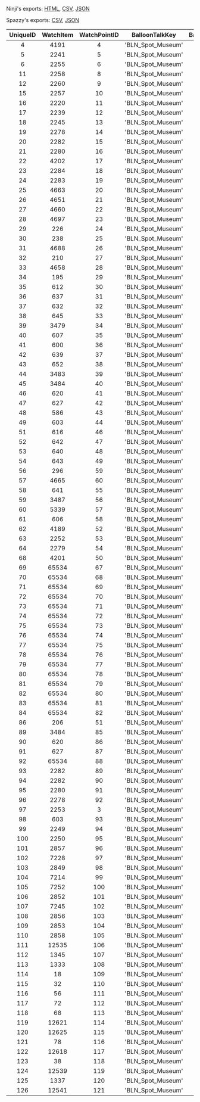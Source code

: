 Ninji's exports: [HTML](https://wuffs.org/acnh/bcsv_140/html/MuseumNPCLayoutInfo.html), [CSV](https://wuffs.org/acnh/bcsv_140/csv/MuseumNPCLayoutInfo.csv), [JSON](https://wuffs.org/acnh/bcsv_140/json/MuseumNPCLayoutInfo.json)

Spazzy's exports: [CSV](https://github.com/McSpazzy/acnh-csv/blob/master/MuseumNPCLayoutInfo.csv), [JSON](https://github.com/McSpazzy/acnh-json/blob/master/MuseumNPCLayoutInfo.json)

| UniqueID | WatchItem | WatchPointID | BalloonTalkKey | BalloonTalkLabelKey | ReactionTalkKey | ReactionTalkLabelKey |
|:--:|:--:|:--:|:--:|:--:|:--:|:--:|
| 4 | 4191 | 4 | 'BLN_Spot_Museum' | '02' | 'BO_React_Watching_Fish' | '006' | 
| 5 | 2241 | 5 | 'BLN_Spot_Museum' | '03' | 'BO_React_Watching_Fish' | '008' | 
| 6 | 2255 | 6 | 'BLN_Spot_Museum' | '01' | 'BO_React_Watching_Fish' | '003' | 
| 11 | 2258 | 8 | 'BLN_Spot_Museum' | '02' | 'BO_React_Watching_Fish' | '007' | 
| 12 | 2260 | 9 | 'BLN_Spot_Museum' | '03' | 'BO_React_Watching_Fish' | '010' | 
| 15 | 2257 | 10 | 'BLN_Spot_Museum' | '01' | 'BO_React_Watching_Fish' | '001' | 
| 16 | 2220 | 11 | 'BLN_Spot_Museum' | '02' | 'BO_React_Watching_Fish' | '004' | 
| 17 | 2239 | 12 | 'BLN_Spot_Museum' | '05' | 'BO_React_Watching_Fish' | '015' | 
| 18 | 2245 | 13 | 'BLN_Spot_Museum' | '02' | 'BO_React_Watching_Fish' | '005' | 
| 19 | 2278 | 14 | 'BLN_Spot_Museum' | '03' | 'BO_React_Watching_Fish' | '011' | 
| 20 | 2282 | 15 | 'BLN_Spot_Museum' | '03' | 'BO_React_Watching_Fish' | '012' | 
| 21 | 2280 | 16 | 'BLN_Spot_Museum' | '05' | 'BO_React_Watching_Fish' | '017' | 
| 22 | 4202 | 17 | 'BLN_Spot_Museum' | '05' | 'BO_React_Watching_Fish' | '018' | 
| 23 | 2284 | 18 | 'BLN_Spot_Museum' | '04' | 'BO_React_Watching_Fish' | '014' | 
| 24 | 2283 | 19 | 'BLN_Spot_Museum' | '05' | 'BO_React_Watching_Fish' | '019' | 
| 25 | 4663 | 20 | 'BLN_Spot_Museum' | '13' | 'BO_React_Watching_Fossil' | '009' | 
| 26 | 4651 | 21 | 'BLN_Spot_Museum' | '13' | 'BO_React_Watching_Fossil' | '008' | 
| 27 | 4660 | 22 | 'BLN_Spot_Museum' | '13' | 'BO_React_Watching_Fossil' | '010' | 
| 28 | 4697 | 23 | 'BLN_Spot_Museum' | '12' | 'BO_React_Watching_Fossil' | '011' | 
| 29 | 226 | 24 | 'BLN_Spot_Museum' | '12' | 'BO_React_Watching_Fossil' | '005' | 
| 30 | 238 | 25 | 'BLN_Spot_Museum' | '11' | 'BO_React_Watching_Fossil' | '004' | 
| 31 | 4688 | 26 | 'BLN_Spot_Museum' | '12' | 'BO_React_Watching_Fossil' | '006' | 
| 32 | 210 | 27 | 'BLN_Spot_Museum' | '11' | 'BO_React_Watching_Fossil' | '001' | 
| 33 | 4658 | 28 | 'BLN_Spot_Museum' | '11' | 'BO_React_Watching_Fossil' | '002' | 
| 34 | 195 | 29 | 'BLN_Spot_Museum' | '12' | 'BO_React_Watching_Fossil' | '007' | 
| 35 | 612 | 30 | 'BLN_Spot_Museum' | '06' | 'BO_React_Watching_Insect' | '001' | 
| 36 | 637 | 31 | 'BLN_Spot_Museum' | '06' | 'BO_React_Watching_Insect' | '002' | 
| 37 | 632 | 32 | 'BLN_Spot_Museum' | '06' | 'BO_React_Watching_Insect' | '003' | 
| 38 | 645 | 33 | 'BLN_Spot_Museum' | '07' | 'BO_React_Watching_Insect' | '009' | 
| 39 | 3479 | 34 | 'BLN_Spot_Museum' | '07' | 'BO_React_Watching_Insect' | '008' | 
| 40 | 607 | 35 | 'BLN_Spot_Museum' | '06' | 'BO_React_Watching_Insect' | '005' | 
| 41 | 600 | 36 | 'BLN_Spot_Museum' | '06' | 'BO_React_Watching_Insect' | '004' | 
| 42 | 639 | 37 | 'BLN_Spot_Museum' | '07' | 'BO_React_Watching_Insect' | '007' | 
| 43 | 652 | 38 | 'BLN_Spot_Museum' | '08' | 'BO_React_Watching_Insect' | '013' | 
| 44 | 3483 | 39 | 'BLN_Spot_Museum' | '10' | 'BO_React_Watching_Insect' | '018' | 
| 45 | 3484 | 40 | 'BLN_Spot_Museum' | '07' | 'BO_React_Watching_Insect' | '006' | 
| 46 | 620 | 41 | 'BLN_Spot_Museum' | '07' | 'BO_React_Watching_Insect' | '010' | 
| 47 | 627 | 42 | 'BLN_Spot_Museum' | '07' | 'BO_React_Watching_Insect' | '011' | 
| 48 | 586 | 43 | 'BLN_Spot_Museum' | '08' | 'BO_React_Watching_Insect' | '014' | 
| 49 | 603 | 44 | 'BLN_Spot_Museum' | '07' | 'BO_React_Watching_Insect' | '012' | 
| 51 | 616 | 46 | 'BLN_Spot_Museum' | '10' | 'BO_React_Watching_Insect' | '019' | 
| 52 | 642 | 47 | 'BLN_Spot_Museum' | '10' | 'BO_React_Watching_Insect' | '020' | 
| 53 | 640 | 48 | 'BLN_Spot_Museum' | '09' | 'BO_React_Watching_Insect' | '015' | 
| 54 | 643 | 49 | 'BLN_Spot_Museum' | '09' | 'BO_React_Watching_Insect' | '016' | 
| 56 | 296 | 59 | 'BLN_Spot_Museum' | '14' | 'BO_React_Watching_Fossil' | '012' | 
| 57 | 4665 | 60 | 'BLN_Spot_Museum' | '14' | 'BO_React_Watching_Fossil' | '013' | 
| 58 | 641 | 55 | 'BLN_Spot_Museum' | '15' | 'BO_React_Watching_Insect' | '021' | 
| 59 | 3487 | 56 | 'BLN_Spot_Museum' | '07' | 'BO_React_Watching_Insect' | '022' | 
| 60 | 5339 | 57 | 'BLN_Spot_Museum' | '10' | 'BO_React_Watching_Insect' | '023' | 
| 61 | 606 | 58 | 'BLN_Spot_Museum' | '10' | 'BO_React_Watching_Insect' | '024' | 
| 62 | 4189 | 52 | 'BLN_Spot_Museum' | '03' | 'BO_React_Watching_Fish' | '020' | 
| 63 | 2252 | 53 | 'BLN_Spot_Museum' | '04' | 'BO_React_Watching_Fish' | '021' | 
| 64 | 2279 | 54 | 'BLN_Spot_Museum' | '05' | 'BO_React_Watching_Fish' | '022' | 
| 68 | 4201 | 50 | 'BLN_Spot_Museum' | '01' | 'BO_React_Watching_Fish' | '002' | 
| 69 | 65534 | 67 | 'BLN_Spot_Museum' | '16' | 'BO_React_Watching_Fossil' | '201' | 
| 70 | 65534 | 68 | 'BLN_Spot_Museum' | '16' | 'BO_React_Watching_Fossil' | '201' | 
| 71 | 65534 | 69 | 'BLN_Spot_Museum' | '16' | 'BO_React_Watching_Fossil' | '201' | 
| 72 | 65534 | 70 | 'BLN_Spot_Museum' | '16' | 'BO_React_Watching_Fossil' | '201' | 
| 73 | 65534 | 71 | 'BLN_Spot_Museum' | '16' | 'BO_React_Watching_Fossil' | '201' | 
| 74 | 65534 | 72 | 'BLN_Spot_Museum' | '16' | 'BO_React_Watching_Fossil' | '201' | 
| 75 | 65534 | 73 | 'BLN_Spot_Museum' | '16' | 'BO_React_Watching_Fossil' | '201' | 
| 76 | 65534 | 74 | 'BLN_Spot_Museum' | '16' | 'BO_React_Watching_Fossil' | '201' | 
| 77 | 65534 | 75 | 'BLN_Spot_Museum' | '16' | 'BO_React_Watching_Fossil' | '201' | 
| 78 | 65534 | 76 | 'BLN_Spot_Museum' | '16' | 'BO_React_Watching_Fossil' | '201' | 
| 79 | 65534 | 77 | 'BLN_Spot_Museum' | '16' | 'BO_React_Watching_Fossil' | '201' | 
| 80 | 65534 | 78 | 'BLN_Spot_Museum' | '16' | 'BO_React_Watching_Fossil' | '201' | 
| 81 | 65534 | 79 | 'BLN_Spot_Museum' | '16' | 'BO_React_Watching_Fossil' | '201' | 
| 82 | 65534 | 80 | 'BLN_Spot_Museum' | '16' | 'BO_React_Watching_Fossil' | '201' | 
| 83 | 65534 | 81 | 'BLN_Spot_Museum' | '16' | 'BO_React_Watching_Fossil' | '201' | 
| 84 | 65534 | 82 | 'BLN_Spot_Museum' | '16' | 'BO_React_Watching_Fossil' | '201' | 
| 86 | 206 | 51 | 'BLN_Spot_Museum' | '11' | 'BO_React_Watching_Fossil' | '003' | 
| 89 | 3484 | 85 | 'BLN_Spot_Museum' | '07' | 'BO_React_Watching_Insect' | '006' | 
| 90 | 620 | 86 | 'BLN_Spot_Museum' | '07' | 'BO_React_Watching_Insect' | '010' | 
| 91 | 627 | 87 | 'BLN_Spot_Museum' | '07' | 'BO_React_Watching_Insect' | '011' | 
| 92 | 65534 | 88 | 'BLN_Spot_Museum' | '16' | 'BO_React_Watching_Fossil' | '201' | 
| 93 | 2282 | 89 | 'BLN_Spot_Museum' | '03' | 'BO_React_Watching_Fish' | '012' | 
| 94 | 2282 | 90 | 'BLN_Spot_Museum' | '03' | 'BO_React_Watching_Fish' | '012' | 
| 95 | 2280 | 91 | 'BLN_Spot_Museum' | '05' | 'BO_React_Watching_Fish' | '017' | 
| 96 | 2278 | 92 | 'BLN_Spot_Museum' | '03' | 'BO_React_Watching_Fish' | '011' | 
| 97 | 2253 | 3 | 'BLN_Spot_Museum' | '03' | 'BO_React_Watching_Fish' | '009' | 
| 98 | 603 | 93 | 'BLN_Spot_Museum' | '10' | 'BO_React_Watching_Insect' | '017' | 
| 99 | 2249 | 94 | 'BLN_Spot_Museum' | '05' | 'BO_React_Watching_Fish' | '016' | 
| 100 | 2250 | 95 | 'BLN_Spot_Museum' | '04' | 'BO_React_Watching_Fish' | '013' | 
| 101 | 2857 | 96 | 'BLN_Spot_Museum' | '33' | 'BO_React_Watching_DFish' | '001' | 
| 102 | 7228 | 97 | 'BLN_Spot_Museum' | '34' | 'BO_React_Watching_DFish' | '002' | 
| 103 | 2849 | 98 | 'BLN_Spot_Museum' | '33' | 'BO_React_Watching_DFish' | '003' | 
| 104 | 7214 | 99 | 'BLN_Spot_Museum' | '31' | 'BO_React_Watching_DFish' | '004' | 
| 105 | 7252 | 100 | 'BLN_Spot_Museum' | '30' | 'BO_React_Watching_DFish' | '005' | 
| 106 | 2852 | 101 | 'BLN_Spot_Museum' | '32' | 'BO_React_Watching_DFish' | '006' | 
| 107 | 7245 | 102 | 'BLN_Spot_Museum' | '30' | 'BO_React_Watching_DFish' | '007' | 
| 108 | 2856 | 103 | 'BLN_Spot_Museum' | '34' | 'BO_React_Watching_DFish' | '008' | 
| 109 | 2853 | 104 | 'BLN_Spot_Museum' | '31' | 'BO_React_Watching_DFish' | '009' | 
| 110 | 2858 | 105 | 'BLN_Spot_Museum' | '32' | 'BO_React_Watching_DFish' | '010' | 
| 111 | 12535 | 106 | 'BLN_Spot_Museum' | '20' | 'BO_React_Watching_Art' | '001' | 
| 112 | 1345 | 107 | 'BLN_Spot_Museum' | '21' | 'BO_React_Watching_Art' | '002' | 
| 113 | 1333 | 108 | 'BLN_Spot_Museum' | '22' | 'BO_React_Watching_Art' | '003' | 
| 114 | 18 | 109 | 'BLN_Spot_Museum' | '23' | 'BO_React_Watching_Art' | '004' | 
| 115 | 32 | 110 | 'BLN_Spot_Museum' | '26' | 'BO_React_Watching_Art' | '005' | 
| 116 | 56 | 111 | 'BLN_Spot_Museum' | '27' | 'BO_React_Watching_Art' | '006' | 
| 117 | 72 | 112 | 'BLN_Spot_Museum' | '27' | 'BO_React_Watching_Art' | '007' | 
| 118 | 68 | 113 | 'BLN_Spot_Museum' | '27' | 'BO_React_Watching_Art' | '008' | 
| 119 | 12621 | 114 | 'BLN_Spot_Museum' | '23' | 'BO_React_Watching_Art' | '009' | 
| 120 | 12625 | 115 | 'BLN_Spot_Museum' | '24' | 'BO_React_Watching_Art' | '010' | 
| 121 | 78 | 116 | 'BLN_Spot_Museum' | '26' | 'BO_React_Watching_Art' | '011' | 
| 122 | 12618 | 117 | 'BLN_Spot_Museum' | '25' | 'BO_React_Watching_Art' | '012' | 
| 123 | 38 | 118 | 'BLN_Spot_Museum' | '25' | 'BO_React_Watching_Art' | '013' | 
| 124 | 12539 | 119 | 'BLN_Spot_Museum' | '21' | 'BO_React_Watching_Art' | '014' | 
| 125 | 1337 | 120 | 'BLN_Spot_Museum' | '20' | 'BO_React_Watching_Art' | '015' | 
| 126 | 12541 | 121 | 'BLN_Spot_Museum' | '21' | 'BO_React_Watching_Art' | '016' | 
